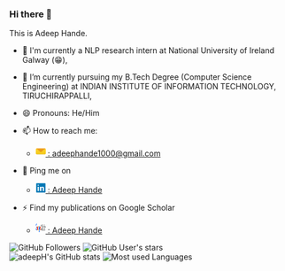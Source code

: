 ### Hi there 👋

<!--
**adeepH/AdeepH** is a ✨ _special_ ✨ repository because its `README.md` (this file) appears on your GitHub profile.

Here are some ideas to get you started:

- 🔭 I’m currently working on ...
- 🌱 I’m currently learning ...
- 👯 I’m looking to collaborate on ...
- 🤔 I’m looking for help with ...
- 💬 Ask me about ...
- 📫 How to reach me: ...
- 😄 Pronouns: ...
- ⚡ Fun fact: ...
-->


<!--
**adeepH/AdeepHande** is a ✨ _special_ ✨ repository because its `README.md` (this file) appears on your GitHub profile.

Here are some ideas to get you started:

- 🔭 I’m currently working on ...
- 🌱 I’m currently learning ...
- 👯 I’m looking to collaborate on ...
- 🤔 I’m looking for help with ...
- 💬 Ask me about ...
- 📫 How to reach me: ...
- 😄 Pronouns: ...
- ⚡ Fun fact: ...
-->

This is Adeep Hande.

- 🔭 I'm currently a NLP research intern at National University of Ireland Galway (😁), 
- 🌱 I’m currently pursuing my B.Tech Degree (Computer Science Engineering) at INDIAN INSTITUTE OF INFORMATION TECHNOLOGY, TIRUCHIRAPPALLI, 
- 😄 Pronouns: He/Him
- 📫 How to reach me: 
    - <a href="mailto:adeephande1000@gmail.com"><img width=18px height=18px src="logo/mail.png" alt="E-mail"> : adeephande1000@gmail.com </a> 
- 💬 Ping me on 
    - <a href="https://www.linkedin.com/in/adeep-hande-74922216b/"><img width=18px height=18px src="logo/linkedin.png" alt="LinkedIn"> : Adeep Hande</a>

- ⚡ Find my publications on Google Scholar
    - <a href="https://scholar.google.com/citations?user=XvfdrGsAAAAJ&hl=en"><img width=18px height=18px src="logo/scholar_logo_64dp.png" alt="Google Scholar"> : Adeep Hande </a> 
<div align = "left">
<img src="https://img.shields.io/github/followers/adeepH?label=Followers&style=social" alt= "GitHub Followers">
<img src="https://img.shields.io/github/stars/adeepH?affiliations=OWNER%2CCOLLABORATOR&style=social" alt = "GitHub User's stars"></br>
<img src="https://github-readme-stats.vercel.app/api?username=adeepH&show_icons=true&theme=flag-india" alt = "adeepH's GitHub stats">
<img src="https://github-readme-stats.vercel.app/api/top-langs/?username=adeepH&layout=compact&show_icons=true&theme=flag-india" alt = "Most used Languages">
</div>
